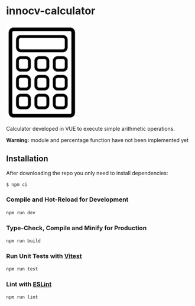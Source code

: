 # innocv-calculator

<img src="calculator.png" alt="calculator icon" width="192" width="192"/>

Calculator developed in VUE to execute simple arithmetic operations.

<b>Warning:</b> module and percentage function have not been implemented yet

## Installation

After downloading the repo you only need to install dependencies:

```bash
$ npm ci
```

### Compile and Hot-Reload for Development

```sh
npm run dev
```

### Type-Check, Compile and Minify for Production

```sh
npm run build
```

### Run Unit Tests with [Vitest](https://vitest.dev/)

```sh
npm run test
```

### Lint with [ESLint](https://eslint.org/)

```sh
npm run lint
```
